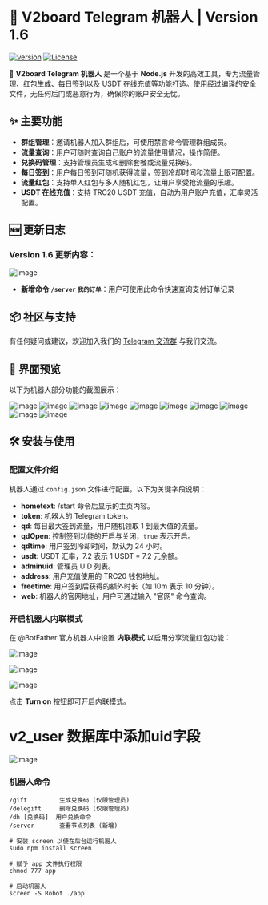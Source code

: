 # 🌟 V2board Telegram 机器人 | Version 1.6

[![version](https://img.shields.io/badge/version-1.6-brightgreen)](https://github.com/Mini0001/-v2board-Telegram-) [![License](https://img.shields.io/badge/license-MIT-blue.svg)](LICENSE)

🚀 **V2board Telegram 机器人** 是一个基于 **Node.js** 开发的高效工具，专为流量管理、红包生成、每日签到以及 USDT 在线充值等功能打造。使用经过编译的安全文件，无任何后门或恶意行为，确保你的账户安全无忧。

## ✨ 主要功能

- **群组管理**：邀请机器人加入群组后，可使用禁言命令管理群组成员。
- **流量查询**：用户可随时查询自己账户的流量使用情况，操作简便。
- **兑换码管理**：支持管理员生成和删除套餐或流量兑换码。
- **每日签到**：用户每日签到可随机获得流量，签到冷却时间和流量上限可配置。
- **流量红包**：支持单人红包与多人随机红包，让用户享受抢流量的乐趣。
- **USDT 在线充值**：支持 TRC20 USDT 充值，自动为用户账户充值，汇率灵活配置。

## 🆕 更新日志

### Version 1.6 更新内容：

![image](https://github.com/user-attachments/assets/5f7562dc-56fa-444f-a6cc-2162e48ae9e4)

- **新增命令 `/server` `我的订单`**：用户可使用此命令快速查询支付订单记录

## 📦 社区与支持

有任何疑问或建议，欢迎加入我们的 [Telegram 交流群](https://t.me/+4IUsjeKgj04xNmRh) 与我们交流。

## 🎨 界面预览

以下为机器人部分功能的截图展示：

![image](https://github.com/user-attachments/assets/6e0eae20-c07b-4201-bdf4-2e8631953b2e)
![image](https://github.com/user-attachments/assets/dd29f430-c524-42ba-87d2-fa8a897b8479)
![image](https://github.com/user-attachments/assets/513ad55b-6e3b-45b8-bdb1-26827ac512f8)
![image](https://github.com/user-attachments/assets/be037d01-2000-4bb9-a605-e5893a31d15f)
![image](https://github.com/user-attachments/assets/f7bd9a48-b8d9-4133-b68d-15bc371f8ebe)
![image](https://github.com/user-attachments/assets/aabb43b1-4a0d-4585-afd5-d7c85fb0da35)
![image](https://github.com/user-attachments/assets/a95175d9-1ab3-4374-9cd1-1130faba30de)
![image](https://github.com/user-attachments/assets/bab295d5-6e44-499c-8c1d-4055c643030a)
![image](https://github.com/user-attachments/assets/753c2f83-78fd-4334-84d6-0fdb53a31d96)
![image](https://github.com/user-attachments/assets/3945f26e-88fb-493d-8309-0fb4dd3bd519)

## 🛠️ 安装与使用

### 配置文件介绍

机器人通过 `config.json` 文件进行配置，以下为关键字段说明：

- **hometext**: /start 命令后显示的主页内容。
- **token**: 机器人的 Telegram token。
- **qd**: 每日最大签到流量，用户随机领取 1 到最大值的流量。
- **qdOpen**: 控制签到功能的开启与关闭，`true` 表示开启。
- **qdtime**: 用户签到冷却时间，默认为 24 小时。
- **usdt**: USDT 汇率，7.2 表示 1 USDT = 7.2 元余额。
- **adminuid**: 管理员 UID 列表。
- **address**: 用户充值使用的 TRC20 钱包地址。
- **freetime**: 用户签到后获得的额外时长（如 10m 表示 10 分钟）。
- **web**: 机器人的官网地址，用户可通过输入 "官网" 命令查询。

### 开启机器人内联模式

在 @BotFather 官方机器人中设置 **内联模式** 以启用分享流量红包功能：

![image](https://github.com/user-attachments/assets/fb594680-b48c-4bcd-805f-6965e94c38d2)

![image](https://github.com/user-attachments/assets/e8b8e191-e4ec-43ea-8473-57474b4a5e1b)

![image](https://github.com/user-attachments/assets/99582514-5a18-4c3e-b8e2-ffb521c48497)

点击 **Turn on** 按钮即可开启内联模式。


# v2_user 数据库中添加uid字段
![image](https://github.com/user-attachments/assets/594b251e-1b05-4365-9ee5-f0a6705dcf58)

### 机器人命令

```plaintext
/gift         生成兑换码 (仅限管理员)
/delegift     删除兑换码 (仅限管理员)
/dh [兑换码]  用户兑换命令
/server       查看节点列表 (新增)

# 安装 screen 以便在后台运行机器人
sudo npm install screen

# 赋予 app 文件执行权限
chmod 777 app

# 启动机器人
screen -S Robot ./app
